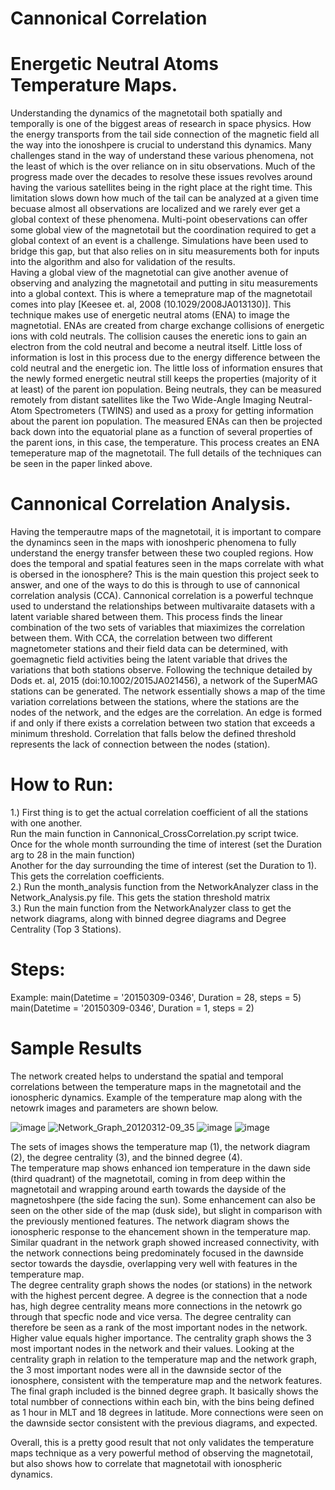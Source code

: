 # Cannonical Correlation

  # Energetic Neutral Atoms Temperature Maps.

 Understanding the dynamics of the magnetotail both spatially and temporally is one of the biggest areas of research in space physics. How the energy transports from the tail side connection of the magnetic field all the way into the ionoshpere is crucial to understand this dynamics. Many challenges stand in the way of understand these various phenomena, not the least of which is the over reliance on in situ observations. Much of the progress made over the decades to resolve these issues revolves around having the various satellites being in the right place at the right time. This limitation slows down how much of the tail can be analyzed at a given time becuase almost all observations are localized and we rarely ever get a global context of these phenomena. Multi-point obeservations can offer some global view of the magnetotail but the coordination required to get a global context of an event is a challenge. Simulations have been used to bridge this gap, but that also relies on in situ measurements both for inputs into the algorithm and also for validation of the results.       
 Having a global view of the magnetotial can give another avenue of observing and analyzing the magnetotail and putting in situ measurements into a global context. This is where a temeprature map of the magnetotail comes into play [Keesee et. al, 2008 (10.1029/2008JA013130)]. This technique makes use of energetic neutral atoms (ENA) to image the magnetotial. ENAs are created from charge exchange collisions of energetic ions with cold neutrals. The collision causes the eneretic ions to gain an electron from the cold neutral and become a neutral itself. Little loss of information is lost in this process due to the energy difference between the cold neutral and the energetic ion. The little loss of information ensures that the newly formed energetic neutral still keeps the properties (majority of it at least) of the parent ion population. Being neutrals, they can be measured remotely from distant satellites like the Two Wide-Angle Imaging Neutral-Atom Spectrometers (TWINS) and used as a proxy for getting information about the parent ion population. The measured ENAs can then be projected back down into the equatorial plane as a function of several properties of the parent ions, in this case, the temperature. This process creates an ENA temeperature map of the magnetotail. The full details of the techniques can be seen in the paper linked above. 

# Cannonical Correlation Analysis.

Having the temperautre maps of the magnetotail, it is important to compare the dynamincs seen in the maps with ionoshperic phenomena to fully understand the energy transfer between these two coupled regions. How does the temporal and spatial features seen in the maps correlate with what is obersed in the ionosphere? This is the main question this project seek to answer, and one of the ways to do this is through to use of cannonical correlation analysis (CCA). Cannonical correlation is a powerful technque used to understand the relationships between multivaraite datasets with a  latent variable shared between them. This process finds the linear combination of the two sets of variables that miaximizes the correlation between them. With CCA, the correlation between two different magnetometer stations and their field data can be determined, with goemagnetic field activities being the latent variable that drives the variations that both stations observe. Following the technique detailed by Dods et. al, 2015 (doi:10.1002/2015JA021456), a network of the SuperMAG stations can be generated. The network essentially shows a map of the time variation correlations between the stations, where the stations are the nodes of the network, and the edges are the correlation. An edge is formed if and only if there exists a correlation between two station that exceeds a minimum threshold. Correlation that falls below the defined threshold represents the lack of connection between the nodes (station). 

# How to Run:
  
  1.) First thing is to get the actual correlation coefficient of all the stations with one another.     
  Run the main function in Cannonical_CrossCorrelation.py script twice.   
  Once for the whole month surrounding the time of interest (set the Duration arg to 28 in the main function)  
  Another for the day surrounding the time of interest (set the Duration to 1). This gets the correlation coefficients.    
  2.) Run the month_analysis function from the NetworkAnalyzer class in the Network_Analysis.py file. This gets the station threshold matrix  
  3.) Run the main function from the NetworkAnalyzer class to get the network diagrams, along with binned degree diagrams and Degree Centrality (Top 3 Stations).

  # Steps:
  Example:
  main(Datetime = '20150309-0346', Duration = 28, steps = 5) 
  main(Datetime = '20150309-0346', Duration = 1, steps = 2) 
  

# Sample Results
The network created helps to understand the spatial and temporal correlations between the temperature maps in the magnetotail and the ionospheric dynamics. Example of the temperature map along with the netowrk images and parameters are shown below.   



![image](https://github.com/Tomi-unh/Cannonical-Correlation/assets/60202873/62273c87-2c30-4538-a778-5b6fba2155de)
![Network_Graph_20120312-09_35](https://github.com/Tomi-unh/Cannonical-Correlation/assets/60202873/5fe6be8c-a7dc-4631-b3b9-ae90d923003b)
![image](https://github.com/Tomi-unh/Cannonical-Correlation/assets/60202873/c5b455c4-598f-4b40-b8f5-74510e53dc68)
![image](https://github.com/Tomi-unh/Cannonical-Correlation/assets/60202873/79a5fe4c-527e-47db-99b0-860750cc0bb7)


The sets of images shows the temperature map (1), the network diagram (2), the degree centrality (3), and the binned degree (4).    
The temperature map shows enhanced ion temperature in the dawn side (third quadrant) of the magnetotail, coming in from deep within the magnetotail and wrapping around earth towards the dayside of the magnetoshpere (the side facing the sun). Some enhancement can also be seen on the other side of the map (dusk side), but slight in comparison with the previously mentioned features. The network diagram shows the ionospheric response to the ehancement shown in the temperature map. Similar quadrant in the network graph showed increased connectivity, with the network connections being predominately focused in the dawnside sector towards the daysdie, overlapping very well with features in the temperature map.   
The degree centrality graph shows the nodes (or stations) in the network with the highest percent degree. A degree is the connection  that a node has, high degree centrality means more connections in the netowrk go through that specfic node and vice versa. The degree centrality can therefore be seen as a rank of the most important nodes in the network. Higher value equals higher importance. The centrality graph shows the 3 most important nodes in the network and their values. Looking at the centrality graph in relation to the temperature map and the network graph, the 3 most important nodes were all in the dawnside sector of the ionosphere, consistent with the temperature map and the network features.   
The final graph included is the binned degree graph. It basically shows the total numbber of connections within each bin, with the bins being defined as 1 hour in MLT and 18 degrees in latitude. More connections were seen on the dawnside sector consistent with the previous diagrams, and expected.  

Overall, this is a pretty good result that not only validates the temperature maps technique as a very powerful method of observing the magnetotail, but also shows how to correlate that magnetotail with ionospheric dynamics. 

